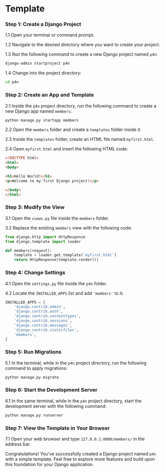 # Template

### Step 1: Create a Django Project

1.1 Open your terminal or command prompt.

1.2 Navigate to the desired directory where you want to create your project.

1.3 Run the following command to create a new Django project named `p4n`:

```bash
django-admin startproject p4n
```

1.4 Change into the project directory:

```bash
cd p4n
```

### Step 2: Create an App and Template

2.1 Inside the `p4n` project directory, run the following command to create a new Django app named `members`:

```bash
python manage.py startapp members
```

2.2 Open the `members` folder and create a `templates` folder inside it.

2.3 Inside the `templates` folder, create an HTML file named `myfirst.html`.

2.4 Open `myfirst.html` and insert the following HTML code:

```html
<!DOCTYPE html>
<html>
<body>

<h1>Hello World!</h1>
<p>Welcome to my first Django project!</p>

</body>
</html>
```

### Step 3: Modify the View

3.1 Open the `views.py` file inside the `members` folder.

3.2 Replace the existing `members` view with the following code:

```python
from django.http import HttpResponse
from django.template import loader

def members(request):
    template = loader.get_template('myfirst.html')
    return HttpResponse(template.render())
```

### Step 4: Change Settings

4.1 Open the `settings.py` file inside the `p4n` folder.

4.2 Locate the `INSTALLED_APPS` list and add `'members'` to it:

```python
INSTALLED_APPS = [
    'django.contrib.admin',
    'django.contrib.auth',
    'django.contrib.contenttypes',
    'django.contrib.sessions',
    'django.contrib.messages',
    'django.contrib.staticfiles',
    'members',
]
```

### Step 5: Run Migrations

5.1 In the terminal, while in the `p4n` project directory, run the following command to apply migrations:

```bash
python manage.py migrate
```

### Step 6: Start the Development Server

6.1 In the same terminal, while in the `p4n` project directory, start the development server with the following command:

```bash
python manage.py runserver
```

### Step 7: View the Template in Your Browser

7.1 Open your web browser and type `127.0.0.1:8000/members/` in the address bar.

Congratulations! You've successfully created a Django project named `p4n` with a simple template. Feel free to explore more features and build upon this foundation for your Django application.
